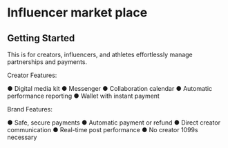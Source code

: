 # Influencer market place 

## Getting Started
This is for creators, influencers, and athletes effortlessly manage partnerships and payments.

Creator Features:

● Digital media kit
● Messenger
● Collaboration calendar
● Automatic performance reporting
● Wallet with instant payment

Brand Features:

● Safe, secure payments
● Automatic payment or refund
● Direct creator communication
● Real-time post performance
● No creator 1099s necessary

